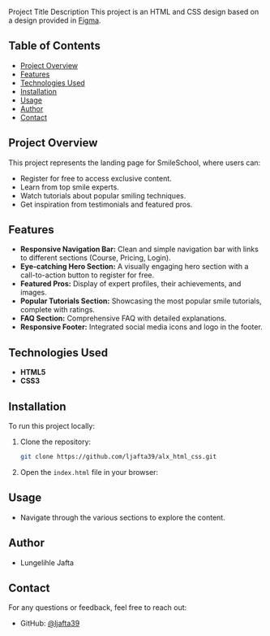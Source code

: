 Project Title 
Description
This project is an HTML and CSS design based on a design provided in [Figma](https://www.figma.com/design/dyYL6Ku4WG7vsdpwvlcJZC/Homepage?node-id=3558-0&node-type=frame&t=DE9x73zf54cFqdFd-0).


## Table of Contents

- [Project Overview](#project-overview)
- [Features](#features)
- [Technologies Used](#technologies-used)
- [Installation](#installation)
- [Usage](#usage)
- [Author](#author)
- [Contact](#contact)

## Project Overview

This project represents the landing page for SmileSchool, where users can:
- Register for free to access exclusive content.
- Learn from top smile experts.
- Watch tutorials about popular smiling techniques.
- Get inspiration from testimonials and featured pros.

## Features

- **Responsive Navigation Bar:** Clean and simple navigation bar with links to different sections (Course, Pricing, Login).
- **Eye-catching Hero Section:** A visually engaging hero section with a call-to-action button to register for free.
- **Featured Pros:** Display of expert profiles, their achievements, and images.
- **Popular Tutorials Section:** Showcasing the most popular smile tutorials, complete with ratings.
- **FAQ Section:** Comprehensive FAQ with detailed explanations.
- **Responsive Footer:** Integrated social media icons and logo in the footer.

## Technologies Used

- **HTML5**
- **CSS3**

## Installation

To run this project locally:

1. Clone the repository:

    ```bash
    git clone https://github.com/ljafta39/alx_html_css.git
    ```

2. Open the `index.html` file in your browser:

## Usage

- Navigate through the various sections to explore the content.

## Author

- Lungelihle Jafta

## Contact

For any questions or feedback, feel free to reach out:

- GitHub: [@ljafta39](https://github.com/ljafta39)